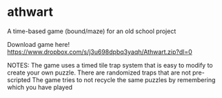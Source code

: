 # athwart
A time-based game (bound/maze) for an old school project

Download game here!
https://www.dropbox.com/s/j3u698dpbq3yaqh/Athwart.zip?dl=0

NOTES:
The game uses a timed tile trap system that is easy to modify to create your own puzzle.
There are randomized traps that are not pre-scripted
The game tries to not recycle the same puzzles by remembering which you have played
